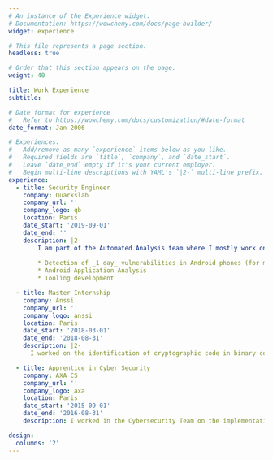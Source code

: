 ```yaml
---
# An instance of the Experience widget.
# Documentation: https://wowchemy.com/docs/page-builder/
widget: experience

# This file represents a page section.
headless: true

# Order that this section appears on the page.
weight: 40

title: Work Experience
subtitle:

# Date format for experience
#   Refer to https://wowchemy.com/docs/customization/#date-format
date_format: Jan 2006

# Experiences.
#   Add/remove as many `experience` items below as you like.
#   Required fields are `title`, `company`, and `date_start`.
#   Leave `date_end` empty if it's your current employer.
#   Begin multi-line descriptions with YAML's `|2-` multi-line prefix.
experience:
  - title: Security Engineer
    company: Quarkslab
    company_url: ''
    company_logo: qb
    location: Paris
    date_start: '2019-09-01'
    date_end: ''
    description: |2-
        I am part of the Automated Analysis team where I mostly work on the following topics:
        
        * Detection of _1 day_ vulnerabilities in Android phones (for my PhD)
        * Android Application Analysis
        * Tooling development

  - title: Master Internship
    company: Anssi
    company_url: ''
    company_logo: anssi
    location: Paris
    date_start: '2018-03-01'
    date_end: '2018-08-31'
    description: |2-
      I worked on the identification of cryptographic code in binary code.

  - title: Apprentice in Cyber Security
    company: AXA CS
    company_url: ''
    company_logo: axa
    location: Paris
    date_start: '2015-09-01'
    date_end: '2016-08-31'
    description: I worked in the Cybersecurity Team on the implementation of ISO 2700X norms.

design:
  columns: '2'
---
```

